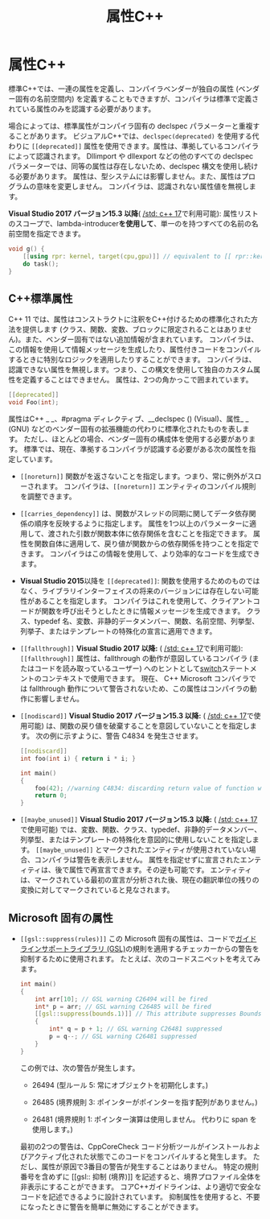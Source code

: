 ﻿---
title: 属性C++
ms.date: 05/06/2019
ms.assetid: 748340d9-8abf-4940-b0a0-91b6156a3ff8
ms.openlocfilehash: b3ed21b033c0e606d02d3aa845f09f72118a3c5e
ms.sourcegitcommit: 7bea0420d0e476287641edeb33a9d5689a98cb98
ms.translationtype: MT
ms.contentlocale: ja-JP
ms.lasthandoff: 02/17/2020
ms.locfileid: "77416073"
---
# <a name="attributes-in-c"></a>属性C++

標準C++では、一連の属性を定義し、コンパイラベンダーが独自の属性 (ベンダー固有の名前空間内) を定義することもできますが、コンパイラは標準で定義されている属性のみを認識する必要があります。

場合によっては、標準属性がコンパイラ固有の declspec パラメーターと重複することがあります。 ビジュアルC++では、`declspec(deprecated)` を使用する代わりに `[[deprecated]]` 属性を使用できます。属性は、準拠しているコンパイラによって認識されます。 Dllimport や dllexport などの他のすべての declspec パラメーターでは、同等の属性は存在しないため、declspec 構文を使用し続ける必要があります。 属性は、型システムには影響しません。また、属性はプログラムの意味を変更しません。 コンパイラは、認識されない属性値を無視します。

**Visual Studio 2017 バージョン15.3 以降**( [/std: c++ 17](../build/reference/std-specify-language-standard-version.md)で利用可能): 属性リストのスコープで、lambda-introducer**を使用して**、単一のを持つすべての名前の名前空間を指定できます。

```cpp
void g() {
    [[using rpr: kernel, target(cpu,gpu)]] // equivalent to [[ rpr::kernel, rpr::target(cpu,gpu) ]]
    do task();
}
```

## <a name="c-standard-attributes"></a>C++標準属性

C++ 11 では、属性はコンストラクトに注釈をC++付けるための標準化された方法を提供します (クラス、関数、変数、ブロックに限定されることはありません)。また、ベンダー固有ではない追加情報が含まれています。 コンパイラは、この情報を使用して情報メッセージを生成したり、属性付きコードをコンパイルするときに特別なロジックを適用したりすることができます。 コンパイラは、認識できない属性を無視します。つまり、この構文を使用して独自のカスタム属性を定義することはできません。 属性は、2つの角かっこで囲まれています。

```cpp
[[deprecated]]
void Foo(int);
```

属性はC++ &#95; &#95;、#pragma ディレクティブ、__declspec () (Visual)、属性&#95; &#95; (GNU) などのベンダー固有の拡張機能の代わりに標準化されたものを表します。 ただし、ほとんどの場合、ベンダー固有の構成体を使用する必要があります。 標準では、現在、準拠するコンパイラが認識する必要がある次の属性を指定しています。

- `[[noreturn]]` 関数がを返さないことを指定します。つまり、常に例外がスローされます。 コンパイラは、`[[noreturn]]` エンティティのコンパイル規則を調整できます。

- `[[carries_dependency]]` は、関数がスレッドの同期に関してデータ依存関係の順序を反映するように指定します。 属性を1つ以上のパラメーターに適用して、渡された引数が関数本体に依存関係を含むことを指定できます。 属性を関数自体に適用して、戻り値が関数からの依存関係を持つことを指定できます。 コンパイラはこの情報を使用して、より効率的なコードを生成できます。

- **Visual Studio 2015**以降を `[[deprecated]]`: 関数を使用するためのものではなく、ライブラリインターフェイスの将来のバージョンには存在しない可能性があることを指定します。 コンパイラはこれを使用して、クライアントコードが関数を呼び出そうとしたときに情報メッセージを生成できます。 クラス、typedef 名、変数、非静的データメンバー、関数、名前空間、列挙型、列挙子、またはテンプレートの特殊化の宣言に適用できます。

- `[[fallthrough]]` **Visual Studio 2017 以降:** ( [/std: c++ 17](../build/reference/std-specify-language-standard-version.md)で利用可能): `[[fallthrough]]` 属性は、fallthrough の動作が意図しているコンパイラ (またはコードを読み取っているユーザー) へのヒントとして[switch](switch-statement-cpp.md)ステートメントのコンテキストで使用できます。 現在、 C++ Microsoft コンパイラでは fallthrough 動作について警告されないため、この属性はコンパイラの動作に影響しません。

- `[[nodiscard]]` **Visual Studio 2017 バージョン15.3 以降:** ( [/std: c++ 17](../build/reference/std-specify-language-standard-version.md)で使用可能) は、関数の戻り値を破棄することを意図していないことを指定します。 次の例に示すように、警告 C4834 を発生させます。

    ```cpp
    [[nodiscard]]
    int foo(int i) { return i * i; }

    int main()
    {
        foo(42); //warning C4834: discarding return value of function with 'nodiscard' attribute
        return 0;
    }
    ```

- `[[maybe_unused]]` **Visual Studio 2017 バージョン15.3 以降:** ( [/std: c++ 17](../build/reference/std-specify-language-standard-version.md)で使用可能) では、変数、関数、クラス、typedef、非静的データメンバー、列挙型、またはテンプレートの特殊化を意図的に使用しないことを指定します。 `[[maybe_unused]]` とマークされたエンティティが使用されていない場合、コンパイラは警告を表示しません。 属性を指定せずに宣言されたエンティティは、後で属性で再宣言できます。その逆も可能です。 エンティティは、マークされている最初の宣言が分析された後、現在の翻訳単位の残りの変換に対してマークされていると見なされます。

## <a name="microsoft-specific-attributes"></a>Microsoft 固有の属性

- `[[gsl::suppress(rules)]]` この Microsoft 固有の属性は、コードで[ガイドラインサポートライブラリ (GSL)](https://github.com/Microsoft/GSL)の規則を適用するチェッカーからの警告を抑制するために使用されます。 たとえば、次のコードスニペットを考えてみます。

    ```cpp
    int main()
    {
        int arr[10]; // GSL warning C26494 will be fired
        int* p = arr; // GSL warning C26485 will be fired
        [[gsl::suppress(bounds.1)]] // This attribute suppresses Bounds rule #1
        {
            int* q = p + 1; // GSL warning C26481 suppressed
            p = q--; // GSL warning C26481 suppressed
        }
    }
    ```

  この例では、次の警告が発生します。

  - 26494 (型ルール 5: 常にオブジェクトを初期化します。)

  - 26485 (境界規則 3: ポインターがポインターを指す配列がありません。)

  - 26481 (境界規則 1: ポインター演算は使用しません。 代わりに span を使用します。)

  最初の2つの警告は、CppCoreCheck コード分析ツールがインストールおよびアクティブ化された状態でこのコードをコンパイルすると発生します。 ただし、属性が原因で3番目の警告が発生することはありません。 特定の規則番号を含めずに [[gsl:: 抑制 (境界)]] を記述すると、境界プロファイル全体を非表示にすることができます。 コアC++ガイドラインは、より適切で安全なコードを記述できるように設計されています。 抑制属性を使用すると、不要になったときに警告を簡単に無効にすることができます。
  